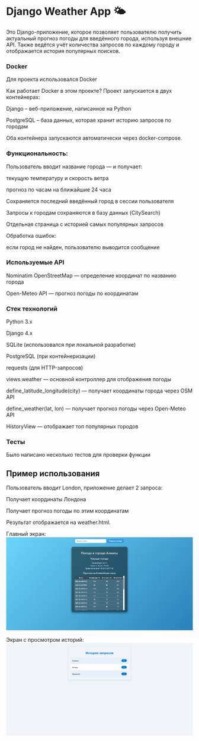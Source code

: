 # Django Weather App 🌤️
Это Django-приложение, которое позволяет пользователю получить актуальный прогноз погоды для введённого города, используя внешние API. Также ведётся учёт количества запросов по каждому городу и отображается история популярных поисков.
### Docker
Для проекта использовался Docker

Как работает Docker в этом проекте?
Проект запускается в двух контейнерах:

Django – веб-приложение, написанное на Python

PostgreSQL – база данных, которая хранит историю запросов по городам

Оба контейнера запускаются автоматически через docker-compose.

### Функциональность:


Пользователь вводит название города — и получает:

текущую температуру и скорость ветра

прогноз по часам на ближайшие 24 часа

Сохраняется последний введённый город в сессии пользователя

Запросы к городам сохраняются в базу данных (CitySearch)

Отдельная страница с историей самых популярных запросов

Обработка ошибок:

если город не найден, пользователю выводится сообщение


### Используемые API
Nominatim OpenStreetMap — определение координат по названию города

Open-Meteo API — прогноз погоды по координатам

### Стек технологий
Python 3.x

Django 4.x

SQLite (использовался при локальной разработке)

PostgreSQL (при контейнеризации)

requests (для HTTP-запросов)

views.weather — основной контроллер для отображения погоды

define_latitude_longitude(city) — получает координаты города через OSM API

define_weather(lat, lon) — получает прогноз погоды через Open-Meteo API

HistoryView — отображает топ популярных городов

### Тесты

Было написано несколько тестов для проверки функции

## Пример использования
Пользователь вводит London, приложение делает 2 запроса:

Получает координаты Лондона

Получает прогноз погоды по этим координатам

Результат отображается на weather.html.


Главный экран:
![Главный экран](static/example.png)

Экран с просмотром историй:
![Описание изображения](static/example2.pnh.png)

